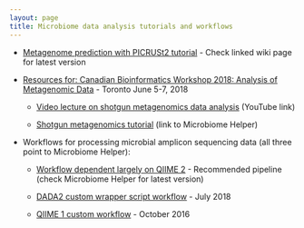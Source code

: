 ```yaml
---
layout: page
title: Microbiome data analysis tutorials and workflows
---
```


* [Metagenome prediction with PICRUSt2 tutorial](https://github.com/picrust/picrust2/wiki) - Check linked wiki page for latest version
   
* [Resources for: Canadian Bioinformatics Workshop 2018: Analysis of Metagenomic Data](https://github.com/bioinformaticsdotca/Metagenomics_2018/blob/master/main_metagenomics.md) - Toronto June 5-7, 2018  
     
    * [Video lecture on shotgun metagenomics data analysis](https://www.youtube.com/watch?v=O3Gek4BkR-A&list=PL3izGL6oi0S_mH1C79CQNjVgCZy56WFoq&index=4) (YouTube link)   
    
    * [Shotgun metagenomics tutorial](https://github.com/LangilleLab/microbiome_helper/wiki/CBW-2018-Metagenomic-Taxonomic-and-Functional-Composition-Tutorial) (link to Microbiome Helper)
   
* Workflows for processing microbial amplicon sequencing data (all three point to Microbiome Helper):
    * [Workflow dependent largely on QIIME 2](https://github.com/LangilleLab/microbiome_helper/wiki/Amplicon-SOP-v2-(qiime2-2020.2)) - Recommended pipeline (check Microbiome Helper for latest version)  

    * [DADA2 custom wrapper script workflow](https://github.com/LangilleLab/microbiome_helper/wiki/DADA2-16S-Chemerin-Tutorial) - July 2018 

    * [QIIME 1 custom workflow](https://github.com/LangilleLab/microbiome_helper/wiki/16S-tutorial-(chemerin)) - October 2016  
  